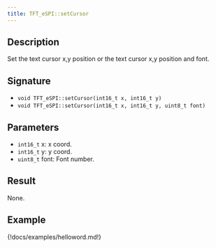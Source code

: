 ```yaml
---
title: TFT_eSPI::setCursor 
---
```


## Description

Set the text cursor x,y position or the text cursor x,y position and font.

## Signature

* `void TFT_eSPI::setCursor(int16_t x, int16_t y)`
* `void TFT_eSPI::setCursor(int16_t x, int16_t y, uint8_t font)`

## Parameters

* `int16_t` x: x coord.
* `int16_t` y: y coord.
* `uint8_t` font: Font number.

## Result

None.

## Example

{!docs/examples/helloword.md!}
